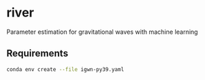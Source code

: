 # river
Parameter estimation for gravitational waves with machine learning


## Requirements
```bash
conda env create --file igwn-py39.yaml
```
